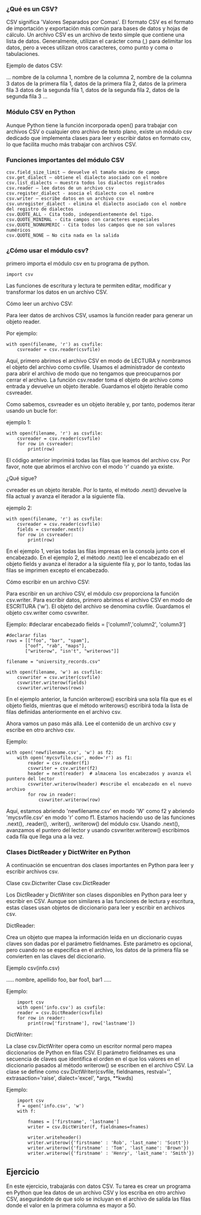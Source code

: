 ### ¿Qué es un CSV?

CSV significa 'Valores Separados por Comas'. El formato CSV es el formato de importación y exportación más común para bases de datos y hojas de cálculo. Un archivo CSV es un archivo de texto simple que contiene una lista de datos. Generalmente, utilizan el carácter coma (,) para delimitar los datos, pero a veces utilizan otros caracteres, como punto y coma o tabulaciones.

Ejemplo de datos CSV:

...
nombre de la columna 1, nombre de la columna 2, nombre de la columna 3
datos de la primera fila 1, datos de la primera fila 2, datos de la primera fila 3
datos de la segunda fila 1, datos de la segunda fila 2, datos de la segunda fila 3
...

### Módulo CSV en Python

Aunque Python tiene la función incorporada open() para trabajar con archivos CSV o cualquier otro archivo de texto plano, existe un módulo csv dedicado que implementa clases para leer y escribir datos en formato csv, lo que facilita mucho más trabajar con archivos CSV.

### Funciones importantes del módulo CSV

    csv.field_size_limit – devuelve el tamaño máximo de campo
    csv.get_dialect – obtiene el dialecto asociado con el nombre
    csv.list_dialects – muestra todos los dialectos registrados
    csv.reader – lee datos de un archivo csv
    csv.register_dialect - asocia el dialecto con el nombre
    csv.writer – escribe datos en un archivo csv
    csv.unregister_dialect - elimina el dialecto asociado con el nombre del registro de dialectos
    csv.QUOTE_ALL - Cita todo, independientemente del tipo.
    csv.QUOTE_MINIMAL - Cita campos con caracteres especiales
    csv.QUOTE_NONNUMERIC - Cita todos los campos que no son valores numéricos
    csv.QUOTE_NONE – No cita nada en la salida

### ¿Cómo usar el módulo csv?

primero importa el módulo csv en tu programa de python.

    import csv

Las funciones de escritura y lectura te permiten editar, modificar y transformar los datos en un archivo CSV.

Cómo leer un archivo CSV:

Para leer datos de archivos CSV, usamos la función reader para generar un objeto reader.

Por ejemplo:

    with open(filename, 'r') as csvfile:
        csvreader = csv.reader(csvfile)

Aquí, primero abrimos el archivo CSV en modo de LECTURA y nombramos el objeto del archivo como csvfile. Usamos el administrador de contexto para abrir el archivo de modo que no tengamos que preocuparnos por cerrar el archivo. La función csv.reader toma el objeto de archivo como entrada y devuelve un objeto iterable. Guardamos el objeto iterable como csvreader.

Como sabemos, csvreader es un objeto iterable y, por tanto, podemos iterar usando un bucle for:

ejemplo 1:

    with open(filename, 'r') as csvfile:
        csvreader = csv.reader(csvfile)
        for row in csvreader:
            print(row)

El código anterior imprimirá todas las filas que leamos del archivo csv. Por favor, note que abrimos el archivo con el modo 'r' cuando ya existe.

¿Qué sigue?

cvreader es un objeto iterable. Por lo tanto, el método .next() devuelve la fila actual y avanza el iterador a la siguiente fila.

ejemplo 2:

    with open(filename, 'r') as csvfile:
        csvreader = csv.reader(csvfile)
        fields = csvreader.next()
        for row in csvreader:
            print(row)

En el ejemplo 1, verías todas las filas impresas en la consola junto con el encabezado. En el ejemplo 2, el método .next() lee el encabezado en el objeto fields y avanza el iterador a la siguiente fila y, por lo tanto, todas las filas se imprimen excepto el encabezado.

Cómo escribir en un archivo CSV:

Para escribir en un archivo CSV, el módulo csv proporciona la función csv.writer. Para escribir datos, primero abrimos el archivo CSV en modo de ESCRITURA ('w'). El objeto del archivo se denomina csvfile. Guardamos el objeto csv.writer como csvwriter.

Ejemplo:
    #declarar encabezado
    fields = ['column1','column2', 'column3']

    #declarar filas
    rows = [["foo", "bar", "spam"],
           ["oof", "rab", "maps"],
           ["writerow", "isn't", "writerows"]]

    filename = "university_records.csv"
    
    with open(filename, 'w') as csvfile:
        csvwriter = csv.writer(csvfile)
        csvwriter.writerow(fields)
        csvwriter.writerows(rows)

En el ejemplo anterior, la función writerow() escribirá una sola fila que es el objeto fields, mientras que el método writerows() escribirá toda la lista de filas definidas anteriormente en el archivo csv.

Ahora vamos un paso más allá. Lee el contenido de un archivo csv y escribe en otro archivo csv.

Ejemplo:

    with open('newfilename.csv', 'w') as f2:
        with open('mycsvfile.csv', mode='r') as f1:
            reader = csv.reader(f1)
            csvwriter = csv.writer(f2)
            header = next(reader)  # almacena los encabezados y avanza el puntero del lector
            csvwriter.writerow(header) #escribe el encabezado en el nuevo archivo
            for row in reader:
                csvwriter.writerow(row)

Aquí, estamos abriendo 'newfilename.csv' en modo 'W' como f2 y abriendo 'mycsvfile.csv' en modo 'r' como f1. Estamos haciendo uso de las funciones .next(), .reader(), .writer(), .writerow() del módulo csv. Usando .next(), avanzamos el puntero del lector y usando csvwriter.writerow() escribimos cada fila que llega una a la vez.

### Clases DictReader y DictWriter en Python

A continuación se encuentran dos clases importantes en Python para leer y escribir archivos csv.

Clase csv.Dictwriter
Clase csv.DictReader

Los DictReader y DictWriter son clases disponibles en Python para leer y escribir en CSV. Aunque son similares a las funciones de lectura y escritura, estas clases usan objetos de diccionario para leer y escribir en archivos csv.

DictReader:

Crea un objeto que mapea la información leída en un diccionario cuyas claves son dadas por el parámetro fieldnames. Este parámetro es opcional, pero cuando no se especifica en el archivo, los datos de la primera fila se convierten en las claves del diccionario.

Ejemplo csv(info.csv)

.....
nombre, apellido
foo, bar
foo1, bar1
.....

Ejemplo:

        import csv
        with open('info.csv') as csvfile:
        reader = csv.DictReader(csvfile)
        for row in reader:
            print(row['firstname'], row['lastname'])

DictWriter:

La clase csv.DictWriter opera como un escritor normal pero mapea diccionarios de Python en filas CSV. El parámetro fieldnames es una secuencia de claves que identifica el orden en el que los valores en el diccionario pasados al método writerow() se escriben en el archivo CSV. La clase se define como csv.DictWriter(csvfile, fieldnames, restval='', extrasaction='raise', dialect='excel', *args, **kwds)

Ejemplo:

        import csv
        f = open('info.csv', 'w')
        with f:
            
            fnames = ['firstname', 'lastname']
            writer = csv.DictWriter(f, fieldnames=fnames)    

            writer.writeheader()
            writer.writerow({'firstname' : 'Rob', 'last_name': 'Scott'})
            writer.writerow({'firstname' : 'Tom', 'last_name': 'Brown'})
            writer.writerow({'firstname' : 'Henry', 'last_name': 'Smith'})


Ejercicio
--------

En este ejercicio, trabajarás con datos CSV. Tu tarea es crear un programa en Python que lea datos de un archivo CSV y los escriba en otro archivo CSV, asegurándote de que solo se incluyan en el archivo de salida las filas donde el valor en la primera columna es mayor a 50.